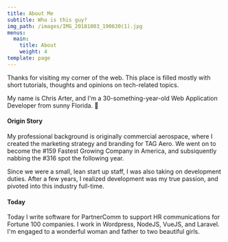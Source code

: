 ```yaml
---
title: About Me
subtitle: Who is this guy?
img_path: /images/IMG_20181003_190630(1).jpg
menus:
  main:
    title: About
    weight: 4
template: page
---
```

Thanks for visiting my corner of the web. This place is filled mostly with short tutorials, thoughts and opinions on tech-related topics.

My name is Chris Arter, and I'm a 30-something-year-old Web Application Developer from sunny Florida. 🌴

#### Origin Story

My professional background is originally commercial aerospace, where I created the marketing strategy and branding for TAG Aero. We went on to become the #159 Fastest Growing Company in America, and subsiquently nabbing the #316 spot the following year.

Since we were a small, lean start up staff, I was also taking on development duties. After a few years, I realized development was my true passion, and pivoted into this industry full-time.

#### Today

Today I write software for PartnerComm to support HR communications for Fortune 100 companies. I work in Wordpress, NodeJS, VueJS, and Laravel. I'm engaged to a wonderful woman and father to two beautiful girls.

